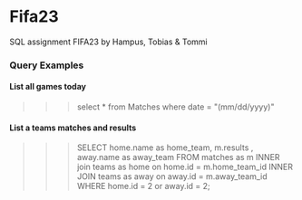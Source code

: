 # Fifa23

SQL assignment FIFA23 by Hampus, Tobias &amp; Tommi

### Query Examples

#### List all games today

> > > select \* from Matches
> > > where date = "(mm/dd/yyyy)"

#### List a teams matches and results

> > > SELECT home.name as home_team, m.results , away.name as away_team
> > > FROM matches as m
> > > INNER join teams as home
> > > on home.id = m.home_team_id
> > > INNER JOIN teams as away
> > > on away.id = m.away_team_id
> > > WHERE home.id = 2 or away.id = 2;
